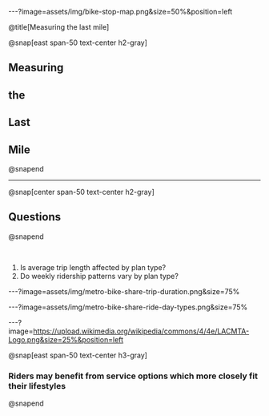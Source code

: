 ---?image=assets/img/bike-stop-map.png&size=50%&position=left

@title[Measuring the last mile]

@snap[east span-50 text-center h2-gray]
## Measuring
## the
## Last
## Mile
@snapend

---

@snap[center span-50 text-center h2-gray]
## Questions
@snapend

<br>

1. Is average trip length affected by plan type?
2. Do weekly ridership patterns vary by plan type?


---?image=assets/img/metro-bike-share-trip-duration.png&size=75%




---?image=assets/img/metro-bike-share-ride-day-types.png&size=75%

---?image=https://upload.wikimedia.org/wikipedia/commons/4/4e/LACMTA-Logo.png&size=25%&position=left 

@snap[east span-50 text-center h3-gray]
### Riders may benefit from service options which more closely fit their lifestyles
@snapend
